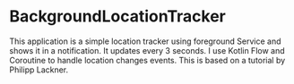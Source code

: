 # BackgroundLocationTracker
This application is a simple location tracker using foreground Service and shows it in a notification.
It updates every 3 seconds. 
I use Kotlin Flow and Coroutine to handle location changes events.
This is based on a tutorial by Philipp Lackner.
